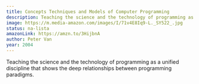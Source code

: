 ```yaml
---
title: Concepts Techniques and Models of Computer Programming
description: Teaching the science and the technology of programming as a unified discipline that shows the deep relationships between programming paradigms.
image: https://m.media-amazon.com/images/I/71v4E8Iq9-L._SY522_.jpg
status: na-lista
amazonLink: https://amzn.to/3HijbnA
author: Peter Van
year: 2004
---
```


Teaching the science and the technology of programming as a unified discipline that shows the deep relationships between programming paradigms.
